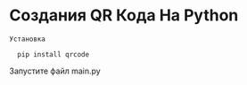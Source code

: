 # Создания QR Кода На Python
```Установка```
```
  pip install qrcode
```
Запустите файл main.py



